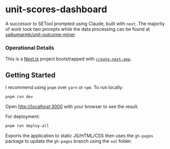 

# unit-scores-dashboard

A successor to SETool prompted using Claude, built with `next`. The majority of work took two prompts while the data processing can be found at [saikumarmk/unit-outcome-miner](https://github.com/saikumarmk/unit-outcome-miner).


### Operational Details

This is a [Next.js](https://nextjs.org) project bootstrapped with [`create-next-app`](https://nextjs.org/docs/app/api-reference/cli/create-next-app).

## Getting Started

I recommend using `pnpm` over `yarn` or `npm`. To run locally:

```bash
pnpm run dev

```

Open [http://localhost:3000](http://localhost:3000) with your browser to see the result.

For deployment:

```bash
pnpm run deploy-all
```

Exports the application to static JS/HTML/CSS then uses the `gh-pages` package to update the `gh-pages` branch using the `out` folder.
